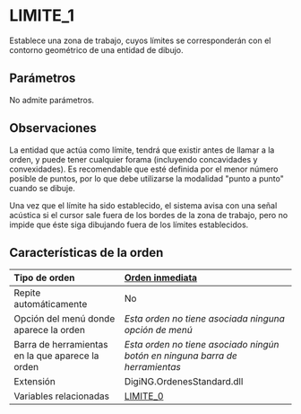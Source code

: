 # LIMITE\_1

Establece una zona de trabajo, cuyos límites se corresponderán con el contorno geométrico de una entidad de dibujo.

## Parámetros

No admite parámetros.

## Observaciones

La entidad que actúa como límite, tendrá que existir antes de llamar a la orden, y puede tener cualquier forama \(incluyendo concavidades y convexidades\). Es recomendable que esté definida por el menor número posible de puntos, por lo que debe utilizarse la modalidad "punto a punto" cuando se dibuje.

Una vez que el límite ha sido establecido, el sistema avisa con una señal acústica si el cursor sale fuera de los bordes de la zona de trabajo, pero no impide que éste siga dibujando fuera de los límites establecidos.

## Características de la orden

| Tipo de orden | [Orden inmediata](limite-1.md) |
| :--- | :--- |
| Repite automáticamente | No |
| Opción del menú donde aparece la orden | _Esta orden no tiene asociada ninguna opción de menú_ |
| Barra de herramientas en la que aparece la orden | _Esta orden no tiene asociado ningún botón en ninguna barra de herramientas_ |
| Extensión | DigiNG.OrdenesStandard.dll |
| Variables relacionadas | [LIMITE\_0](/digi3d-net/referencia/digi3d.net/ventana-de-dibujo/ordenes/l/LIMITE_0.html) |

